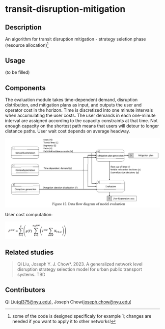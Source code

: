 # transit-disruption-mitigation
## Description
An algorithm for transit disruption mitigation - strategy seletion phase (resource allocation)[^1]

[^1]: some of the code is designed specificaly for example 1; changes are needed if you want to apply it to other networks!

## Usage
(to be filled)

## Components
The evaluation module takes time-dependent demand, disruption distribution, and mitigation plans as input, and outputs the user and operator cost in the horizon. Time is discretized into one minute intervals when accumulating the user costs. The user demands in each one-minute interval are assigned according to the capacity constraints at that time. Not enough capacity on the shortest
path means that users will detour to longer distance paths. User wait cost depends on average headway.

 <img src="./img/evaluation_program.png" width = "600" alt="evaluation_prog" align=center />

User cost computation:

 <img src="./img/evaluation_formula.png" width = "200" alt="evaluation_prog" align=center />



## Related studies
> Qi Liu, Joseph Y. J. Chow*. 2023. A generalized network level disruption strategy selection model for urban public transport systems. TBD

## Contributors
Qi Liu(ql375@nyu.edu), Joseph Chow(joseph.chow@nyu.edu)
